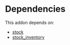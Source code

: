 # Dependencies

This addon depends on:

- [stock](../../odoo-bringout-oca-ocb-stock)
- [stock_inventory](../../odoo-bringout-oca-stock-logistics-warehouse-stock_inventory)
